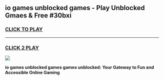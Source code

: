 
## io games unblocked games - Play Unblocked Gmaes & Free #30bxi
<h3>
<a href="https://premium.freeplayer.one?title=io_games_unblocked_games&ref=01M">CLICK TO PLAY</a></h3>
<hr>

<h3>
<a href="https://premium.freeplayer.one?title=io_games_unblocked_games&ref=01M">CLICK 2 PLAY</a>
  
</h3>

<a href="https://premium.freeplayer.one?title=io_games_unblocked_games&ref=01M"><img src="https://clearcache.store/games.png"></a>


**io games unblocked games games unblocked: Your Gateway to Fun and Accessible Online Gaming**
